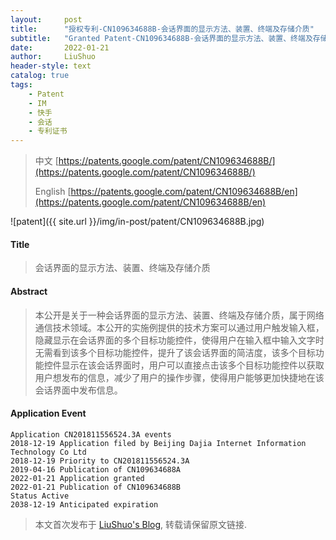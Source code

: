```yaml
---
layout:     post
title:      "授权专利-CN109634688B-会话界面的显示方法、装置、终端及存储介质"
subtitle:   "Granted Patent-CN109634688B-会话界面的显示方法、装置、终端及存储介质"
date:       2022-01-21
author:     LiuShuo
header-style: text
catalog: true
tags:
    - Patent
    - IM
    - 快手
    - 会话
    - 专利证书
---
```

> 中文 [https://patents.google.com/patent/CN109634688B/](https://patents.google.com/patent/CN109634688B/)
>
> English [https://patents.google.com/patent/CN109634688B/en](https://patents.google.com/patent/CN109634688B/en)

![patent]({{ site.url }}/img/in-post/patent/CN109634688B.jpg)
#### Title
> 会话界面的显示方法、装置、终端及存储介质




#### Abstract
> 本公开是关于一种会话界面的显示方法、装置、终端及存储介质，属于网络通信技术领域。本公开的实施例提供的技术方案可以通过用户触发输入框，隐藏显示在会话界面的多个目标功能控件，使得用户在输入框中输入文字时无需看到该多个目标功能控件，提升了该会话界面的简洁度，该多个目标功能控件显示在该会话界面时，用户可以直接点击该多个目标功能控件以获取用户想发布的信息，减少了用户的操作步骤，使得用户能够更加快捷地在该会话界面中发布信息。




#### Application Event
```
Application CN201811556524.3A events 
2018-12-19 Application filed by Beijing Dajia Internet Information Technology Co Ltd
2018-12-19 Priority to CN201811556524.3A
2019-04-16 Publication of CN109634688A
2022-01-21 Application granted
2022-01-21 Publication of CN109634688B
Status Active
2038-12-19 Anticipated expiration
```
> 本文首次发布于 [LiuShuo's Blog](https://liushuo.me), 
转载请保留原文链接.
